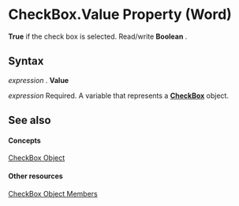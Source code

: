 
# CheckBox.Value Property (Word)

 **True** if the check box is selected. Read/write **Boolean** .


## Syntax

 _expression_ . **Value**

 _expression_ Required. A variable that represents a **[CheckBox](e72b57b7-0328-9e78-94ca-ab7fb3c64afb.md)** object.


## See also


#### Concepts


[CheckBox Object](e72b57b7-0328-9e78-94ca-ab7fb3c64afb.md)
#### Other resources


[CheckBox Object Members](f23d6b68-17f6-6238-66c8-c27f225bbd14.md)
